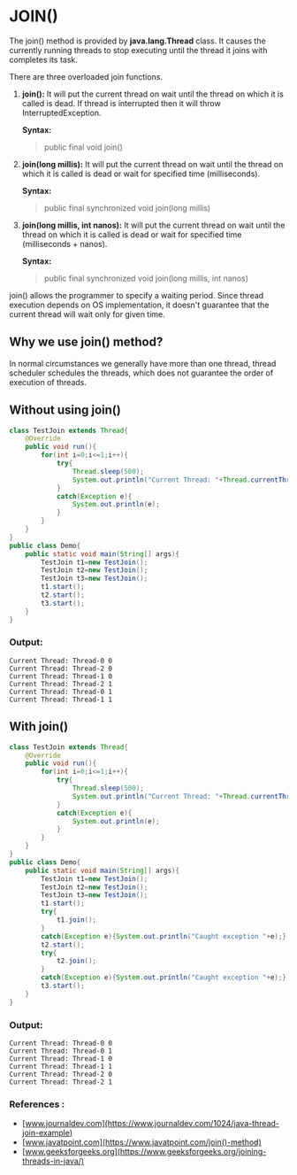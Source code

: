 # JOIN()

The join() method is provided by **java.lang.Thread** class. It causes the currently running threads to stop executing until the thread it joins with completes its task.

There are three overloaded join functions.

1. **join():** It will put the current thread on wait until the thread on which it is called is dead. If thread is interrupted then it will throw InterruptedException.
  
    **Syntax:**
    >public final void join()

2. **join(long millis):** It will put the current thread on wait until the thread on which it is called is dead or wait for specified time (milliseconds).

    **Syntax:**
    > public final synchronized void join(long millis)

3. **join(long millis, int nanos):** It will put the current thread on wait until the thread on which it is called is dead or wait for specified time (milliseconds + nanos).

    **Syntax:**
    > public final synchronized void join(long millis, int nanos)

join() allows the programmer to specify a waiting period. Since thread execution depends on OS implementation, it doesn't guarantee that the current thread will wait only for given time.

## Why we use join() method?
In normal circumstances we generally have more than one thread, thread scheduler schedules the threads, which does not guarantee the order of execution of threads.

## Without using join()
```java
class TestJoin extends Thread{
    @Override
    public void run(){
        for(int i=0;i<=1;i++){
            try{
                Thread.sleep(500);
                System.out.println("Current Thread: "+Thread.currentThread().getName()+" "+i);
            }
            catch(Exception e){
                System.out.println(e);
            }
        }
    }
}
public class Demo{
    public static void main(String[] args){
        TestJoin t1=new TestJoin();
        TestJoin t2=new TestJoin();
        TestJoin t3=new TestJoin();
        t1.start();
        t2.start();
        t3.start();
    }
}  
```

### Output:
```
Current Thread: Thread-0 0
Current Thread: Thread-2 0
Current Thread: Thread-1 0
Current Thread: Thread-2 1
Current Thread: Thread-0 1
Current Thread: Thread-1 1
```

## With join()

```java
class TestJoin extends Thread{
    @Override
    public void run(){
        for(int i=0;i<=1;i++){
            try{
                Thread.sleep(500);
                System.out.println("Current Thread: "+Thread.currentThread().getName()+" "+i);
            }
            catch(Exception e){
                System.out.println(e);
            }
        }
    }
}
public class Demo{
    public static void main(String[] args){
        TestJoin t1=new TestJoin();
        TestJoin t2=new TestJoin();
        TestJoin t3=new TestJoin();
        t1.start();
        try{
            t1.join();
        }
        catch(Exception e){System.out.println("Caught exception "+e);}
        t2.start();
        try{
            t2.join();
        }
        catch(Exception e){System.out.println("Caught exception "+e);}
        t3.start();
    }
}  
```

### Output:
```
Current Thread: Thread-0 0
Current Thread: Thread-0 1
Current Thread: Thread-1 0
Current Thread: Thread-1 1
Current Thread: Thread-2 0
Current Thread: Thread-2 1
```

### References :

* [www.journaldev.com](https://www.journaldev.com/1024/java-thread-join-example)
* [www.javatpoint.com](https://www.javatpoint.com/join()-method)
* [www.geeksforgeeks.org](https://www.geeksforgeeks.org/joining-threads-in-java/)
